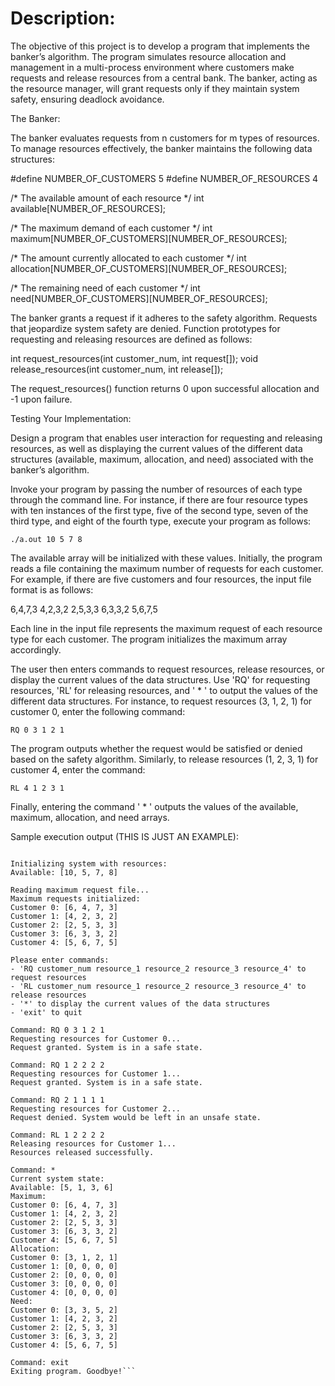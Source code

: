 # Description:

The objective of this project is to develop a program that implements the banker’s algorithm. The program simulates resource allocation and management in a multi-process environment where customers make requests and release resources from a central bank. The banker, acting as the resource manager, will grant requests only if they maintain system safety, ensuring deadlock avoidance.

The Banker:

The banker evaluates requests from n customers for m types of resources. To manage resources effectively, the banker maintains the following data structures:

#define NUMBER_OF_CUSTOMERS 5
#define NUMBER_OF_RESOURCES 4

/* The available amount of each resource */
int available[NUMBER_OF_RESOURCES];

/* The maximum demand of each customer */
int maximum[NUMBER_OF_CUSTOMERS][NUMBER_OF_RESOURCES];

/* The amount currently allocated to each customer */
int allocation[NUMBER_OF_CUSTOMERS][NUMBER_OF_RESOURCES];

/* The remaining need of each customer */
int need[NUMBER_OF_CUSTOMERS][NUMBER_OF_RESOURCES];

The banker grants a request if it adheres to the safety algorithm. Requests that jeopardize system safety are denied. Function prototypes for requesting and releasing resources are defined as follows:

int request_resources(int customer_num, int request[]);
void release_resources(int customer_num, int release[]);

The request_resources() function returns 0 upon successful allocation and -1 upon failure.

Testing Your Implementation:

Design a program that enables user interaction for requesting and releasing resources, as well as displaying the current values of the different data structures (available, maximum, allocation, and need) associated with the banker’s algorithm.

Invoke your program by passing the number of resources of each type through the command line. For instance, if there are four resource types with ten instances of the first type, five of the second type, seven of the third type, and eight of the fourth type, execute your program as follows:

```./a.out 10 5 7 8```

The available array will be initialized with these values. Initially, the program reads a file containing the maximum number of requests for each customer. For example, if there are five customers and four resources, the input file format is as follows:

6,4,7,3
4,2,3,2
2,5,3,3
6,3,3,2
5,6,7,5

Each line in the input file represents the maximum request of each resource type for each customer. The program initializes the maximum array accordingly.

The user then enters commands to request resources, release resources, or display the current values of the data structures. Use 'RQ' for requesting resources, 'RL' for releasing resources, and ' * ' to output the values of the different data structures. For instance, to request resources (3, 1, 2, 1) for customer 0, enter the following command:

```RQ 0 3 1 2 1```

The program outputs whether the request would be satisfied or denied based on the safety algorithm. Similarly, to release resources (1, 2, 3, 1) for customer 4, enter the command:

```RL 4 1 2 3 1```

Finally, entering the command ' * ' outputs the values of the available, maximum, allocation, and need arrays.

Sample execution output (THIS IS JUST AN EXAMPLE):

```Welcome to the Banker's Algorithm Simulation

Initializing system with resources:
Available: [10, 5, 7, 8]

Reading maximum request file...
Maximum requests initialized:
Customer 0: [6, 4, 7, 3]
Customer 1: [4, 2, 3, 2]
Customer 2: [2, 5, 3, 3]
Customer 3: [6, 3, 3, 2]
Customer 4: [5, 6, 7, 5]

Please enter commands:
- 'RQ customer_num resource_1 resource_2 resource_3 resource_4' to request resources
- 'RL customer_num resource_1 resource_2 resource_3 resource_4' to release resources
- '*' to display the current values of the data structures
- 'exit' to quit

Command: RQ 0 3 1 2 1
Requesting resources for Customer 0...
Request granted. System is in a safe state.

Command: RQ 1 2 2 2 2
Requesting resources for Customer 1...
Request granted. System is in a safe state.

Command: RQ 2 1 1 1 1
Requesting resources for Customer 2...
Request denied. System would be left in an unsafe state.

Command: RL 1 2 2 2 2
Releasing resources for Customer 1...
Resources released successfully.

Command: *
Current system state:
Available: [5, 1, 3, 6]
Maximum:
Customer 0: [6, 4, 7, 3]
Customer 1: [4, 2, 3, 2]
Customer 2: [2, 5, 3, 3]
Customer 3: [6, 3, 3, 2]
Customer 4: [5, 6, 7, 5]
Allocation:
Customer 0: [3, 1, 2, 1]
Customer 1: [0, 0, 0, 0]
Customer 2: [0, 0, 0, 0]
Customer 3: [0, 0, 0, 0]
Customer 4: [0, 0, 0, 0]
Need:
Customer 0: [3, 3, 5, 2]
Customer 1: [4, 2, 3, 2]
Customer 2: [2, 5, 3, 3]
Customer 3: [6, 3, 3, 2]
Customer 4: [5, 6, 7, 5]

Command: exit
Exiting program. Goodbye!```

